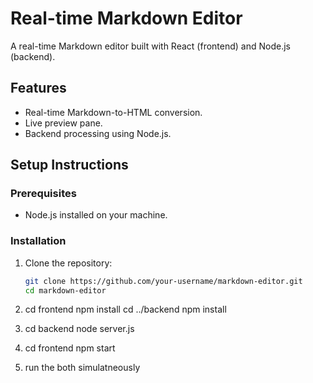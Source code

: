 # Real-time Markdown Editor

A real-time Markdown editor built with React (frontend) and Node.js (backend).

## Features
- Real-time Markdown-to-HTML conversion.
- Live preview pane.
- Backend processing using Node.js.

## Setup Instructions

### Prerequisites
- Node.js installed on your machine.

### Installation

1. Clone the repository:
   ```bash
   git clone https://github.com/your-username/markdown-editor.git
   cd markdown-editor

2. cd frontend
npm install
cd ../backend
npm install

3. cd backend
node server.js

4. cd frontend
npm start

5. run the both simulatneously
